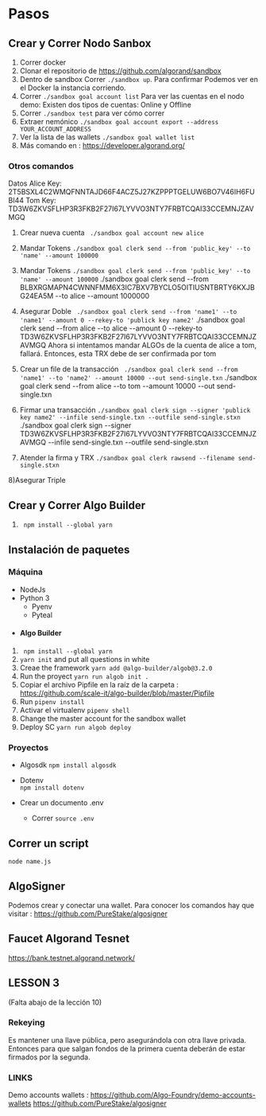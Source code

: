 # Pasos 


## Crear y Correr Nodo Sanbox 

1) Correr docker 
2) Clonar el repositorio de https://github.com/algorand/sandbox 
3) Dentro de sandbox Correr ``` ./sandbox up ```. Para confirmar Podemos ver en el Docker la instancia corriendo.
4) Correr ```./sandbox goal account list```  Para ver las cuentas en el nodo demo:
    Existen dos tipos de cuentas: Online y Offline
5) Correr ```./sandbox test``` para ver cómo correr 
6) Extraer nemónico ```./sandbox goal account export --address YOUR_ACCOUNT_ADDRESS```
7) Ver la lista de las wallets ```./sandbox goal wallet list```
8) Más comando en : https://developer.algorand.org/

### Otros comandos 

Datos 
    Alice Key: 2T5BSXL4C2WMQFNNTAJD66F4ACZ5J27KZPPPTGELUW6BO7V46IH6FUBI44
    Tom Key: TD3W6ZKVSFLHP3R3FKB2F27I67LYVVO3NTY7FRBTCQAI33CCEMNJZAVMGQ
    

1) Crear nueva cuenta  ``` ./sandbox goal account new alice```

2) Mandar Tokens  ```./sandbox goal clerk send --from 'public_key' --to 'name' --amount 100000```

3) Mandar Tokens 
    ```./sandbox goal clerk send --from 'public_key' --to 'name' --amount 100000```
./sandbox goal clerk send --from BLBXRGMAPN4CWNNFMM6X3IC7BXV7BYCLO5OITIUSNTBRTY6KXJBG24EA5M --to alice --amount 1000000

4) Asegurar Doble
    ``` ./sandbox goal clerk send --from 'name1' --to 'name1' --amount 0 --rekey-to 'publick key name2'```
./sandbox goal clerk send --from alice --to alice --amount 0 --rekey-to TD3W6ZKVSFLHP3R3FKB2F27I67LYVVO3NTY7FRBTCQAI33CCEMNJZAVMGQ
Ahora si intentamos mandar ALGOs de la cuenta de alice a tom, fallará. Entonces, esta TRX debe de ser confirmada por tom 

5) Crear un file de la transacción
    ``` ./sandbox goal clerk send --from 'name1' --to 'name2' --amount 10000 --out send-single.txn``` 
./sandbox goal clerk send --from alice --to tom --amount 10000 --out send-single.txn

6) Firmar una transacción 
    ```./sandbox goal clerk sign --signer 'publick key name2' --infile send-single.txn --outfile send-single.stxn```
./sandbox goal clerk sign --signer TD3W6ZKVSFLHP3R3FKB2F27I67LYVVO3NTY7FRBTCQAI33CCEMNJZAVMGQ --infile send-single.txn --outfile send-single.stxn

7) Atender la firma y TRX
    ```./sandbox goal clerk rawsend --filename send-single.stxn```

8)Asegurar Triple

## Crear y Correr Algo Builder 
1) ``` npm install --global yarn```

## Instalación de paquetes 

### Máquina 
* NodeJs 
* Python 3
    - Pyenv 
    - Pyteal
* #### Algo Builder 
1) ``` npm install --global yarn```
2) ```yarn init``` and put all questions in white 
3) Creae the framework ```yarn add @algo-builder/algob@3.2.0```
4) Run the proyect ``` yarn run algob init . ```
5) Copiar el archivo Pipfile en la raíz de la carpeta : https://github.com/scale-it/algo-builder/blob/master/Pipfile
6) Run ``` pipenv install ```
7) Activar el virtualenv ``` pipenv shell ```
8) Change the master account for the sandbox wallet 
8) Deploy SC ``` yarn run algob deploy ``` 
### Proyectos

* Algosdk
```npm install algosdk ```

* Dotenv  
```npm install dotenv ```

* Crear un documento .env 
    - Correr ```source .env ```

## Correr un script 
```node name.js```

## AlgoSigner 

Podemos crear y conectar una wallet. Para conocer los comandos hay que visitar : https://github.com/PureStake/algosigner

## Faucet Algorand Tesnet 
https://bank.testnet.algorand.network/

## LESSON 3 

(Falta abajo de la lección 10)

### Rekeying
Es mantener una llave pública, pero asegurándola con otra llave privada. Entonces para que salgan fondos de la primera cuenta deberán de estar firmados por la segunda.

### LINKS 

Demo accounts wallets :  https://github.com/Algo-Foundry/demo-accounts-wallets
https://github.com/PureStake/algosigner